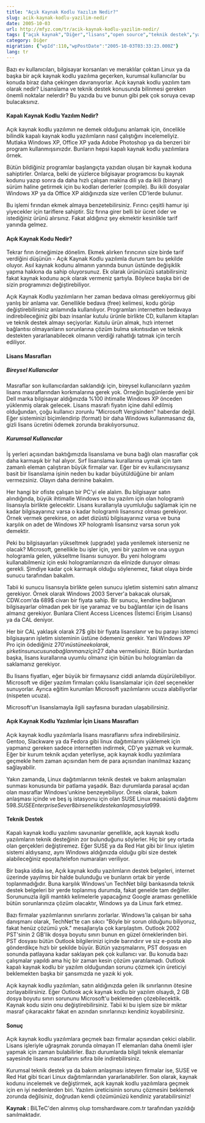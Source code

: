 ```yaml
---
title: "Açık Kaynak Kodlu Yazılım Nedir?"
slug: acik-kaynak-kodlu-yazilim-nedir
date: 2005-10-03
url: http://mfyz.com/tr/acik-kaynak-kodlu-yazilim-nedir/
tags: ["açık kaynak","Diğer","lisans","open source","teknik destek","yazılım"]
category: Diğer
migration: {"wpId":110,"wpPostDate":"2005-10-03T03:33:23.000Z"}
lang: tr
---
```


Bazı ev kullanıcıları, bilgisayar korsanları ve meraklılar çoktan Linux ya da başka bir açık kaynak kodlu yazılıma geçerken, kurumsal kullanıcılar bu konuda biraz daha çekingen davranıyorlar. Açık kaynak kodlu yazılım tam olarak nedir? Lisanslama ve teknik destek konusunda bilinmesi gereken önemli noktalar nelerdir? Bu yazıda bu ve bunun gibi pek çok soruya cevap bulacaksınız.

#### Kapalı Kaynak Kodlu Yazılım Nedir?

Açık kaynak kodlu yazılımın ne demek olduğunu anlamak için, öncelikle bilindik kapalı kaynak kodlu yazılımların nasıl çalıştığını incelemeliyiz. Mutlaka Windows XP, Office XP yada Adobe Photoshop ya da benzeri bir program kullanmışsınızdır. Bunların hepsi kapalı kaynak kodlu yazılımlara örnek.

Bütün bildiğiniz programlar başlangıçta yazıdan oluşan bir kaynak koduna sahiptirler. Onlarca, belki de yüzlerce bilgisayar programcısı bu kaynak kodunu yazıp sonra da daha hızlı çalışan makina dili ya da ikili (binary) sürüm haline getirmek için bu kodları derlerler (compile). Bu ikili dosyalar Windows XP ya da Office XP aldığınızda size verilen CD'lerde bulunur.

Bu işlemi fırından ekmek almaya benzetebilirsiniz. Fırıncı çeşitli hamur işi yiyecekler için tariflere sahiptir. Siz fırına girer belli bir ücret öder ve istediğiniz ürünü alırsınız. Fakat aldığınız şey ekmektir kesinlikle tarif yanında gelmez.

#### Açık Kaynak Kodu Nedir?

Tekrar fırın örneğimize dönelim. Ekmek alırken fırıncının size birde tarif verdiğini düşünün - Açık Kaynak Kodlu yazılımla durum tam bu şekilde oluyor. Asıl kaynak kodunu almanın yanında bunun üstünde değişiklik yapma hakkına da sahip oluyorsunuz. Ek olarak ürününüzü satabilirsiniz fakat kaynak kodunu açık olarak vermeniz şartıyla. Böylece başka biri de sizin programınızı değiştirebiliyor.

Açık Kaynak Kodlu yazılımların her zaman bedava olması gerekiyormuş gibi yanlış bir anlama var. Genellikle bedava (free) kelimesi, kodu görüp değiştirebilirsiniz anlamında kullanılıyor. Programları internetten bedavaya indirebileceğiniz gibi bazı insanlar kutulu ürünle birlikte CD, kullanım kitapları ve teknik destek almayı seçiyorlar. Kutulu ürün almak, hızlı internet bağlantısı olmayanların sorunlarına çözüm bulma sıkıntısıdan ve teknik destekten yararlanabilecek olmanın verdiği rahatlığı tatmak için tercih ediliyor. 

#### Lisans Masrafları

##### Bireysel Kullanıcılar

Masraflar son kullanıcılardan saklandığı için, bireysel kullanıcıların yazılım lisans masraflarından korkmalarına gerek yok. Örneğin bugünlerde yeni bir Dell marka bilgisayar aldığınızda %100 ihtimalle Windows XP önceden yüklenmiş olarak gelecek. Lisans masrafı fiyatın içine dahil edilmiş olduğundan, çoğu kullanıcı zorunlu "Microsoft Vergisinden" haberdar değil. Eğer sisteminizi biçimlendirip (format) bir daha Windows kullanmasanız da, gizli lisans ücretini ödemek zorunda bırakılıyorsunuz.

##### Kurumsal Kullanıcılar

İş yerleri açısından baktığımızda lisanslama ve buna bağlı olan masraflar çok daha karmaşık bir hal alıyor. Sırf lisanslama kurallarına uymak için tam zamanlı eleman çalıştıran büyük firmalar var. Eğer bir ev kullanıcısıysanız basit bir lisanslama işinin neden bu kadar büyütüldüğüne bir anlam vermezsiniz. Olayın daha derinine bakalım.

Her hangi bir ofiste çalışan bir PC'yi ele alalım. Bu bilgisayar satın alındığında, büyük ihtimalle Windows ve bu yazılım için olan hologramlı lisansıyla birlikte gelecektir. Lisans kurallarıyla uyumluluğu sağlamak için ne kadar bilgisayarınız varsa o kadar hologramlı lisansınız olması gerekiyor. Örnek vermek gerekirse, on adet dizüstü bilgisayarınız varsa ve buna karşılık on adet de Windows XP hologramlı lisansınız varsa sorun yok demektir.

Peki bu bilgisayarları yükseltmek (upgrade) yada yenilemek isterseniz ne olacak? Microsoft, genellikle bu işler için, yeni bir yazılım ve ona uygun hologramla gelen, yükseltme lisansı sunuyor. Bu yeni hologramı kullanabilmeniz için eski hologramlarınızın da elinizde duruyor olması gerekli. Şimdiye kadar çok karmaşık olduğu söylenemez, fakat olaya birde sunucu tarafından bakalım.

Tabii ki sunucu lisansıyla birlikte gelen sunucu işletim sistemini satın almanız gerekiyor. Örnek olarak Windows 2003 Server'a bakacak olursak, CDW.com'da 689$ civarı bir fiyata sahip. Bir sunucu, kendine bağlanan bilgisayarlar olmadan pek bir işe yaramaz ve bu bağlantılar için de lisans almanız gerekiyor. Bunlara Client Access Licences (İstemci Erişim Lisansı) ya da CAL deniyor.

Her bir CAL yaklaşık olarak 27$ gibi bir fiyata lisanslanır ve bu parayı istemci bilgisayarın işletim sisteminin üstüne ödemeniz gerekir. Yani Windows XP Pro için ödediğiniz 270$'ın üstüne ek olarak, şirketin sunucusuna bağlanmanız için 27$ daha vermelisiniz. Bütün bunlardan başka, lisans kurallarına uyumlu olmanız için bütün bu hologramları da saklamanız gerekiyor.

Bu lisans fiyatları, eğer büyük bir firmaysanız ciddi anlamda düşürülebiliyor. Microsoft ve diğer yazılım firmaları çoklu lisanslamalar için özel seçenekler sunuyorlar. Ayrıca eğitim kurumları Microsoft yazılımlarını ucuza alabiliyorlar (nispeten ucuza).

Microsoft'un lisanslamayla ilgili sayfasına buradan ulaşabilirsiniz.

#### Açık Kaynak Kodlu Yazılımlar İçin Lisans Masrafları

Açık kaynak kodlu yazılımlarla lisans masraflarını sıfıra indirebilirsiniz. Gentoo, Slackware ya da Fedora gibi linux dağıtımlarını yüklemek için yapmanız gereken sadece internetten indirmek, CD'ye yazmak ve kurmak. Eğer bir kurum teknik açıdan yeterliyse, açık kaynak kodlu yazılımlara geçmekle hem zaman açısından hem de para açısından inanılmaz kazanç sağlayabilir.

Yakın zamanda, Linux dağıtımlarının teknik destek ve bakım anlaşmaları sunması konusunda bir patlama yaşadık. Bazı durumlarda parasal açıdan olan masraflar Windows'unkine benzeyebiliyor. Örnek olarak, bakım anlaşması içinde ve beş iş istasyonu için olan SUSE Linux masaüstü dağıtımı 598$. SUSE Enterprise Sever 8 bir senelik destek anlaşmasıyla 999$.

#### Teknik Destek

Kapalı kaynak kodlu yazılımı savunanlar genellikle, açık kaynak kodlu yazılımların teknik desteğinin zor bulunduğunu söylerler. Hiç bir şey ortada olan gerçekleri değiştiremez. Eğer SUSE ya da Red Hat gibi bir linux işletim sistemi aldıysanız, aynı Windows aldığınızda olduğu gibi size destek alabileceğiniz eposta/telefon numaraları veriliyor.

Bir başka iddia ise, Açık kaynak kodlu yazılımların destek belgeleri, internet üzerinde yayılmış bir halde bulunduğu ve bunların ortak bir yerde toplanmadığıdır. Buna karşılık Windows'un TechNet bilgi bankasında teknik destek belgeleri bir yerde toplanmış durumda, fakat genelde tam değiller. Sorununuzla ilgili mantıklı kelimelerle yapacağınız Google araması genellikle bütün sorunlarınıza çözüm olacaktır, Windows ya da Linux fark etmez.

Bazı firmalar yazılımlarının sınırlarını zorlarlar. Windows'la çalışan bir saha danışmanı olarak, TechNet'te can sıkıcı "Böyle bir sorun olduğunu biliyoruz, fakat henüz çözümü yok." mesajlarıyla çok karşılaştım. Outlook 2002 PST'sinin 2 GB'lik dosya boyutu sınırı bunun en güzel örneklerinden biri. PST dosyası bütün Outlook bilgilerinizi içinde barındırır ve siz e-posta alıp gönderdikçe hızlı bir şekilde büyür. Bütün yazışmalarını, PST dosyası en sonunda patlayana kadar saklayan pek çok kullanıcı var. Bu konuda bazı çalışmalar yapıldı ama hiç bir zaman kesin çözüm yaratılamadı. Outlook kapalı kaynak kodlu bir yazılım olduğundan sorunu çözmek için üreticiyi beklemekten başka bir şansımızda ne yazık ki yok.

Açık kaynak kodlu yazılımları, satın aldığınızda gelen ilk sınırlarının ötesine zorlayabilirsiniz. Eğer Outlook açık kaynak kodlu bir yazılım olsaydı, 2 GB dosya boyutu sınırı sorununu Microsoft'u beklemeden çözebilecektik. Kaynak kodu sizin onu değiştirebilirsiniz. Tabii ki bu işlem size bir miktar masraf çıkaracaktır fakat en azından sınırlarınızı kendiniz koyabilirsiniz.

#### Sonuç

Açık kaynak kodlu yazılımlara geçmek bazı firmalar açısından çekici olabilir. Lisans işleriyle uğraşmak zorunda olmayan IT elemanları daha önemli işler yapmak için zaman bulabilirler. Bazı durumlarda bilgili teknik elemanlar sayesinde lisans masraflarını sıfıra bile indirebilirsiniz.

Kurumsal teknik destek ya da bakım anlaşması isteyen firmalar ise, SUSE ve Red Hat gibi ticari Linux dağıtımlarından yararlanabilirler. Son olarak, kaynak kodunu incelemek ve değiştirmek, açık kaynak kodlu yazılımlara geçmek için en iyi nedenlerden biri. Yazılım üreticisinin sorunu çözmesini beklemek zorunda değilsiniz, doğrudan kendi çözümünüzü kendiniz yaratabilirsiniz!

**Kaynak :** BiLTeC'den alınmış olup tomshardware.com.tr tarafından yazıldığı sanılmaktadır.